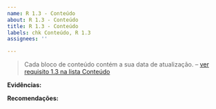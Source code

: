 ```yaml
---
name: R 1.3 - Conteúdo
about: R 1.3 - Conteúdo
title: R 1.3 - Conteúdo
labels: chk Conteúdo, R 1.3
assignees: ''

---
```


> Cada bloco de conteúdo contém a sua data de atualização.
> – [ver requisito 1.3 na lista Conteúdo](https://amagovpt.github.io/kit-selo/checklists/checklist-conteudo#n13)


**Evidências:**


 **Recomendações:**
